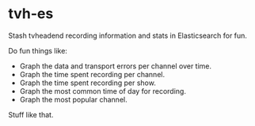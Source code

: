 # tvh-es

Stash tvheadend recording information and stats in Elasticsearch for fun.

Do fun things like:

* Graph the data and transport errors per channel over time.
* Graph the time spent recording per channel.
* Graph the time spent recording per show.
* Graph the most common time of day for recording.
* Graph the most popular channel.

Stuff like that.
